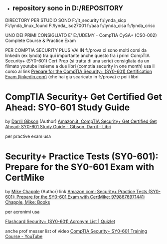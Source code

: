 - repository sono in D:/REPOSITORY 
	- 
DIRECTORY PER STUDIO SONO 
F:/it_security
f:/lynda_sicp
F:/lynda_linux_found
F:/lynda_iso27001
f:/aaa
f:/lynda_cisa
f:/lynda_crisc

UNO DEI PRIMI CONSIGLIATO E' 
E:/UDEMY - CompTIA CySA+ (CS0-002) Complete Course & Practice Exam

PER COMPTIA SECURITY PLUS
VAI IN 
f:/prova ci sono molti corsi da linkedn (ex lynda) tra qui importante anche questo fra i primi
CompTIA Security+ (SY0-601) Cert Prep (si tratta di una serie) consigliata da un filmato youtube insieme a due libri (comptia security in one month) 
usa il corso al link
[Prepare for the CompTIA Security+ (SY0-601) Certification Exam (linkedin.com)](https://www.linkedin.com/learning/paths/prepare-for-the-comptia-security-plus-sy0-601-certification-exam?u=74415068)
(che hai gia scaricato in f:/prova)
e poi i libri

# CompTIA Security+ Get Certified Get Ahead: SY0-601 Study Guide

by [Darril Gibson](https://www.amazon.com/Darril-Gibson/e/B001IOH64U/ref=dp_byline_cont_book_1) (Author)
[Amazon.it: CompTIA Security+ Get Certified Get Ahead: SY0-601 Study Guide - Gibson, Darril - Libri](https://www.amazon.it/CompTIA-Security-Get-Certified-Ahead/dp/B096D1LGSK/ref=sr_1_1?__mk_it_IT=%C3%85M%C3%85%C5%BD%C3%95%C3%91&crid=1YFU68AGVK76R&keywords=CompTIA+Security%2B+Get+Certified+Get+Ahead%3A+SY0-601+Study+Guide&qid=1678173254&sprefix=comptia+security%2B+get+certified+get+ahead+sy0-601+study+guide%2Caps%2C80&sr=8-1)

per practive exam usa 

# Security+ Practice Tests (SY0-601): Prepare for the SY0-601 Exam with CertMike

by [Mike Chapple](https://www.amazon.com/Mike-Chapple/e/B001IO9T6I/ref=dp_byline_cont_book_1) (Author)
link 
[Amazon.com: Security+ Practice Tests (SY0-601): Prepare for the SY0-601 Exam with CertMike: 9798676971441: Chapple, Mike: Books](https://www.amazon.com/Security-Practice-Tests-SY0-601-CertMike/dp/B08GB25JMS?crid=1H4CJZ5YOW5KR&keywords=certmike&qid=1677632297&sprefix=certmike,aps,91&sr=8-1&linkCode=sl1&tag=zakjaeb00-20&linkId=080d863d33a125b32b7972178b4a980c&language=en_US&ref_=as_li_ss_tl)

per acronimi usa

[Flashcard Security+ (SY0-601) Acronym List | Quizlet](https://quizlet.com/546418884/security-sy0-601-acronym-list-flash-cards/)

anche prof messer list of video
[CompTIA Security+ SY0-601 Training Course - YouTube](https://www.youtube.com/playlist?list=PLG49S3nxzAnkL2ulFS3132mOVKuzzBxA8)






